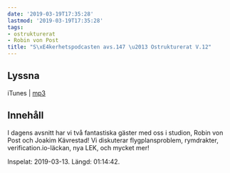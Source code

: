 ```yaml
---
date: '2019-03-19T17:35:28'
lastmod: '2019-03-19T17:35:28'
tags:
- ostrukturerat
- Robin von Post
title: "S\xE4kerhetspodcasten avs.147 \u2013 Ostrukturerat V.12"
---
```

## Lyssna

iTunes \| [mp3](http://traffic.libsyn.com/sakerhetspodcasten/2019-03-13_Sakerhetspodcasten.mp3)

## Innehåll

I dagens avsnitt har vi två fantastiska gäster med oss i studion, Robin von Post
och Joakim Kävrestad! Vi diskuterar flygplansproblem, rymdrakter, verification.io-läckan,
nya LEK, och mycket mer!

Inspelat: 2019-03-13. Längd: 01:14:42.

